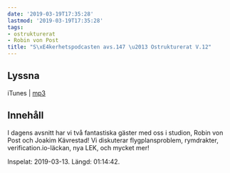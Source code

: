 ```yaml
---
date: '2019-03-19T17:35:28'
lastmod: '2019-03-19T17:35:28'
tags:
- ostrukturerat
- Robin von Post
title: "S\xE4kerhetspodcasten avs.147 \u2013 Ostrukturerat V.12"
---
```

## Lyssna

iTunes \| [mp3](http://traffic.libsyn.com/sakerhetspodcasten/2019-03-13_Sakerhetspodcasten.mp3)

## Innehåll

I dagens avsnitt har vi två fantastiska gäster med oss i studion, Robin von Post
och Joakim Kävrestad! Vi diskuterar flygplansproblem, rymdrakter, verification.io-läckan,
nya LEK, och mycket mer!

Inspelat: 2019-03-13. Längd: 01:14:42.

